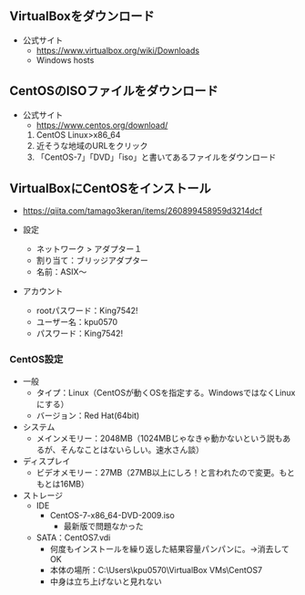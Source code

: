 ## VirtualBoxをダウンロード

- 公式サイト
    - https://www.virtualbox.org/wiki/Downloads
    - Windows hosts

## CentOSのISOファイルをダウンロード

- 公式サイト
    - https://www.centos.org/download/
    1. CentOS Linux>x86_64
    2. 近そうな地域のURLをクリック
    3. 「CentOS-7」「DVD」「iso」と書いてあるファイルをダウンロード
    
## VirtualBoxにCentOSをインストール

- https://qiita.com/tamago3keran/items/260899458959d3214dcf

- 設定
  - ネットワーク > アダプター１
  - 割り当て：ブリッジアダプター
  - 名前：ASIX～

- アカウント
  - rootパスワード：King7542!
  - ユーザー名：kpu0570
  - パスワード：King7542!

### CentOS設定
- 一般
  - タイプ：Linux（CentOSが動くOSを指定する。WindowsではなくLinuxにする）
  - バージョン：Red Hat(64bit)
- システム
  - メインメモリー：2048MB（1024MBじゃなきゃ動かないという説もあるが、そんなことはないらしい。速水さん談）
- ディスプレイ
  - ビデオメモリー：27MB（27MB以上にしろ！と言われたので変更。もともとは16MB）
- ストレージ
  - IDE
    - CentOS-7-x86_64-DVD-2009.iso
      - 最新版で問題なかった
  - SATA：CentOS7.vdi
    - 何度もインストールを繰り返した結果容量パンパンに。→消去してOK
    - 本体の場所：C:\Users\kpu0570\VirtualBox VMs\CentOS7
    - 中身は立ち上げないと見れない
